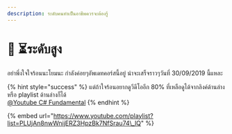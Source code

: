 ```yaml
---
description: ระดับคนทำเป็นอาชีพควรจะต้องรู้
---
```


# 👨 ⏳ระดับสูง

อย่าพึ่งใจใจร้อนนะโยมนะ กำลังค่อยๆอัพเดทคอร์สนี้อยู่ น่าจะเสร็จราวๆวันที่ 30/09/2019 นี้แหละ

{% hint style="success" %}
แต่ถ้าใจร้อนอยากดูวีดีโออีก 80% ที่เหลือดูได้จากลิงค์ด้านล่าง หรือ playlist ด้านล่างก็ได้  
[@Youtube C\# Fundamental](https://www.youtube.com/watch?v=9Pjz8MGFJGo&list=PLUjAn8nwWnijERZ3HpzBk7NfSrau74_lQ)
{% endhint %}

{% embed url="https://www.youtube.com/playlist?list=PLUjAn8nwWnijERZ3HpzBk7NfSrau74\_lQ" %}



